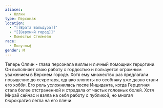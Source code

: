 ```yaml
---
aliases:
  - Оллин
type: Персонаж
location:
  - "[[Врата Бальдура]]"
  - "[[Верхний город]]"
  - Поместье Стелмейн
race:
  - Полуэльф
gender: М
---
```


Теперь Оллин - глава персонала виллы и личный помощник герцогини. Он выполняет свою работу с гордостью и пользуется огромным уважением в Верхнем городе. Хотя ему множество раз предлагали повышение до секретаря, однако хлопоты по особняку уже давно стали его хобби. Его роль усложнилась после Инцидента, когда Герцогиня стала более отстраненной и страдала от частых головных болей. Хотя Мирай сейчас и взяла на себя работу с публикой, но многая бюрократия легла на его плечи.